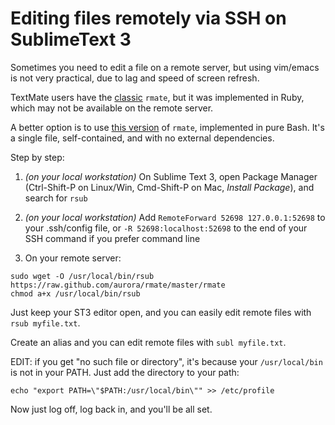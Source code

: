 # Editing files remotely via SSH on SublimeText 3

Sometimes you need to edit a file on a remote server, but using vim/emacs is not very practical, due to lag and speed of screen refresh.

TextMate users have the <u>classic</u> `rmate`, but it was implemented in Ruby, which may not be available on the remote server.

A better option is to use <u>this version</u> of `rmate`, implemented in pure Bash. It's a single file, self-contained, and with no external dependencies.

Step by step:

1. _(on your local workstation)_ On Sublime Text 3, open Package Manager (Ctrl-Shift-P on Linux/Win, Cmd-Shift-P on Mac, _Install Package_), and search for `rsub`

2. _(on your local workstation)_ Add `RemoteForward 52698 127.0.0.1:52698` to your .ssh/config file, or `-R 52698:localhost:52698` to the end of your SSH command if you prefer command line

3. On your remote server:
```
sudo wget -O /usr/local/bin/rsub https://raw.github.com/aurora/rmate/master/rmate
chmod a+x /usr/local/bin/rsub
```

Just keep your ST3 editor open, and you can easily edit remote files with `rsub myfile.txt`.

Create an alias and you can edit remote files with `subl myfile.txt`.

EDIT: if you get "no such file or directory", it's because your `/usr/local/bin` is not in your PATH. Just add the directory to your path:
```
echo "export PATH=\"$PATH:/usr/local/bin\"" >> /etc/profile
```

Now just log off, log back in, and you'll be all set.